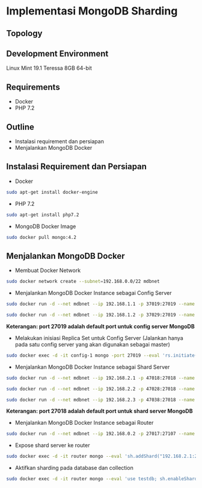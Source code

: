 # Implementasi MongoDB Sharding #
## Topology ##


## Development Environment ##
Linux Mint 19.1 Teressa 8GB 64-bit

## Requirements ##
- Docker
- PHP 7.2

## Outline ##
- Instalasi requirement dan persiapan
- Menjalankan MongoDB Docker

## Instalasi Requirement dan Persiapan ##
- Docker
 ```bash
sudo apt-get install docker-engine
 ```
- PHP 7.2
 ```bash
sudo apt-get install php7.2
 ```
- MongoDB Docker Image
 ```bash
sudo docker pull mongo:4.2
 ```

## Menjalankan MongoDB Docker ##
- Membuat Docker Network
```bash
sudo docker network create --subnet=192.168.0.0/22 mdbnet
```
- Menjalankan MongoDB Docker Instance sebagai Config Server
```bash
sudo docker run -d --net mdbnet --ip 192.168.1.1 -p 37019:27019 --name config-1 --hostname config-1 mongo:4.2 --replSet config-conf --configsvr

sudo docker run -d --net mdbnet --ip 192.168.1.2 -p 37029:27019 --name config-2 --hostname config-2 mongo:4.2 --replSet config-conf --configsvr
```
**Keterangan: port 27019 adalah default port untuk config server MongoDB**

- Melakukan inisiasi Replica Set untuk Config Server (Jalankan hanya pada satu config server yang akan digunakan sebagai master)
```bash
sudo docker exec -d -it config-1 mongo -port 27019 --eval 'rs.initiate({ _id: "config-conf", members: [{ _id: 0, host: "192.168.1.1:27019" }, { _id: 1, host: "192.168.1.2:27019" }]});'
```

- Menjalankan MongoDB Docker Instance sebagai Shard Server
```bash
sudo docker run -d --net mdbnet --ip 192.168.2.1 -p 47018:27018 --name shard-1 --hostname shard-1 mongo:4.2 --shardsvr

sudo docker run -d --net mdbnet --ip 192.168.2.2 -p 47028:27018 --name shard-2 --hostname shard-2 mongo:4.2 --shardsvr

sudo docker run -d --net mdbnet --ip 192.168.2.3 -p 47038:27018 --name shard-3 --hostname shard-3 mongo:4.2 --shardsvr
```
**Keterangan: port 27018 adalah default port untuk shard server MongoDB**

- Menjalankan MongoDB Docker Instance sebagai Router
```bash
sudo docker run -d --net mdbnet --ip 192.168.0.2 -p 27017:27107 --name router --hostname router mongo:4.2 mongos --configdb config-conf/192.168.1.1:27019,192.168.1.2:27019
```

- Expose shard server ke router
```bash
sudo docker exec -d -it router mongo --eval 'sh.addShard("192.168.2.1:27018"); sh.addShard("192.168.2.2:27018"); sh.addShard("192.168.2.3:27018"); use testdb; sh.enableSharding("testdb");'
```

- Aktifkan sharding pada database dan collection
```bash
sudo docker exec -d -it router mongo --eval 'use testdb; sh.enableSharding("testdb");'
```